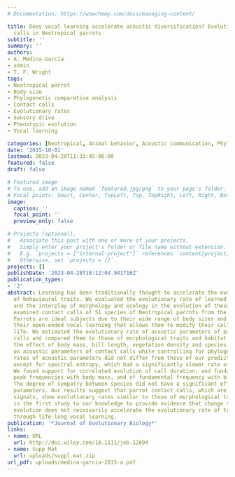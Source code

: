 ```yaml
---
# Documentation: https://wowchemy.com/docs/managing-content/

title: Does vocal learning accelerate acoustic diversification? Evolution of contact
  calls in Neotropical parrots
subtitle: ''
summary: ''
authors:
- A. Medina-García
- admin
- T. F. Wright
tags:
- Neotropical parrot
- Body size
- Phylogenetic comparative analysis
- Contact calls
- Evolutionary rates
- Sensory drive
- Phenotypic evolution
- Vocal learning

categories: [Neotropical, Animal behavior, Acoustic communication, Phylogenetic comparative analysis, Parrots]
date: '2015-10-01'
lastmod: 2023-04-28T11:33:45-06:00
featured: false
draft: false

# Featured image
# To use, add an image named `featured.jpg/png` to your page's folder.
# Focal points: Smart, Center, TopLeft, Top, TopRight, Left, Right, BottomLeft, Bottom, BottomRight.
image:
  caption: ''
  focal_point: ''
  preview_only: false

# Projects (optional).
#   Associate this post with one or more of your projects.
#   Simply enter your project's folder or file name without extension.
#   E.g. `projects = ["internal-project"]` references `content/project/deep-learning/index.md`.
#   Otherwise, set `projects = []`.
projects: []
publishDate: '2023-04-28T18:12:04.941716Z'
publication_types:
- '2'
abstract: Learning has been traditionally thought to accelerate the evolutionary change
  of behavioural traits. We evaluated the evolutionary rate of learned vocalizations
  and the interplay of morphology and ecology in the evolution of these signals. We
  examined contact calls of 51 species of Neotropical parrots from the tribe Arini.
  Parrots are ideal subjects due to their wide range of body sizes and habitats, and
  their open-ended vocal learning that allows them to modify their calls throughout
  life. We estimated the evolutionary rate of acoustic parameters of parrot contact
  calls and compared them to those of morphological traits and habitat. We also evaluated
  the effect of body mass, bill length, vegetation density and species interactions
  on acoustic parameters of contact calls while controlling for phylogeny. Evolutionary
  rates of acoustic parameters did not differ from those of our predictor variables
  except for spectral entropy, which had a significantly slower rate of evolution.
  We found support for correlated evolution of call duration, and fundamental and
  peak frequencies with body mass, and of fundamental frequency with bill length.
  The degree of sympatry between species did not have a significant effect on acoustic
  parameters. Our results suggest that parrot contact calls, which are learned acoustic
  signals, show evolutionary rates similar to those of morphological traits. This
  is the first study to our knowledge to provide evidence that change through cultural
  evolution does not necessarily accelerate the evolutionary rate of traits acquired
  through life-long vocal learning.
publication: '*Journal of Evolutionary Biology*'
links:
- name: URL
  url: http://doi.wiley.com/10.1111/jeb.12694
- name: Supp Mat
  url: uploads/suppl.mat.zip
url_pdf: uploads/medina-garcia-2015-a.pdf
---
```

